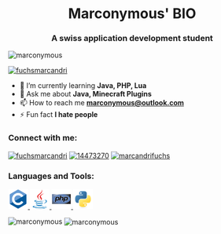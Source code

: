 <h1 align="center">Marconymous' BIO</h1>
<h3 align="center">A swiss application development student</h3>

<p align="left"> <img src="https://komarev.com/ghpvc/?username=marconymous&label=Profile%20views&color=0e75b6&style=flat" alt="marconymous" /> </p>

<p align="left"> <a href="https://twitter.com/fuchsmarcandri" target="blank"><img src="https://img.shields.io/twitter/follow/fuchsmarcandri?logo=twitter&style=for-the-badge" alt="fuchsmarcandri" /></a> </p>

- 🌱 I’m currently learning **Java, PHP, Lua**
- 💬 Ask me about **Java, Minecraft Plugins**
- 📫 How to reach me **marconymous@outlook.com**
- ⚡ Fun fact **I hate people**

<h3 align="left">Connect with me:</h3>
<p align="left">
<a href="https://twitter.com/fuchsmarcandri" target="blank"><img align="center" src="https://cdn.jsdelivr.net/npm/simple-icons@3.0.1/icons/twitter.svg" alt="fuchsmarcandri" height="30" width="40" /></a>
<a href="https://stackoverflow.com/users/14473270" target="blank"><img align="center" src="https://cdn.jsdelivr.net/npm/simple-icons@3.0.1/icons/stackoverflow.svg" alt="14473270" height="30" width="40" /></a>
<a href="https://instagram.com/marcandrifuchs" target="blank"><img align="center" src="https://cdn.jsdelivr.net/npm/simple-icons@3.0.1/icons/instagram.svg" alt="marcandrifuchs" height="30" width="40" /></a>
</p>

<h3 align="left">Languages and Tools:</h3>
<p align="left"> <a href="https://www.cprogramming.com/" target="_blank"> <img src="https://raw.githubusercontent.com/devicons/devicon/master/icons/c/c-original.svg" alt="c" width="40" height="40"/> </a> <a href="https://www.java.com" target="_blank"> <img src="https://raw.githubusercontent.com/devicons/devicon/master/icons/java/java-original.svg" alt="java" width="40" height="40"/> </a> <a href="https://www.php.net" target="_blank"> <img src="https://raw.githubusercontent.com/devicons/devicon/master/icons/php/php-original.svg" alt="php" width="40" height="40"/> </a> <a href="https://www.python.org" target="_blank"> <img src="https://raw.githubusercontent.com/devicons/devicon/master/icons/python/python-original.svg" alt="python" width="40" height="40"/> </a> </p>

<p><img align="left" src="https://github-readme-stats.vercel.app/api/top-langs?username=marconymous&show_icons=true&locale=en&layout=compact&theme=dracula" alt="marconymous" /></p>

<p>&nbsp;<img align="center" src="https://github-readme-stats.vercel.app/api?username=marconymous&show_icons=true&locale=en&theme=dracula" alt="marconymous" /></p>
